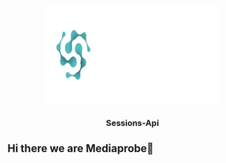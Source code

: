 <br />
<div align="center">
  <a href="https://github.com/othneildrew/Best-README-Template">
    <img src="docs/images/logo_white_complete.png" alt="Logo" width="350" height="200">
  </a>
  <h3 align="center">Sessions-Api</h3>
</div>

## Hi there we are Mediaprobe👋

<!--

**Here are some ideas to get you started:**

🙋‍♀️ A short introduction - what is your organization all about?
🌈 Contribution guidelines - how can the community get involved?
👩‍💻 Useful resources - where can the community find your docs? Is there anything else the community should know?
🍿 Fun facts - what does your team eat for breakfast?
🧙 Remember, you can do mighty things with the power of [Markdown](https://docs.github.com/github/writing-on-github/getting-started-with-writing-and-formatting-on-github/basic-writing-and-formatting-syntax)
-->
